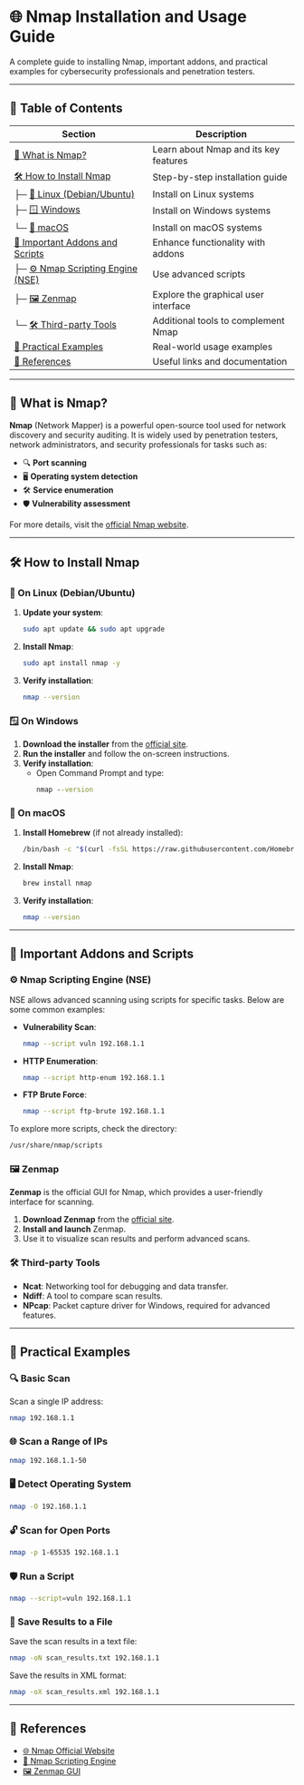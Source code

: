 # 🌐 Nmap Installation and Usage Guide

A complete guide to installing Nmap, important addons, and practical examples for cybersecurity professionals and penetration testers.

---

## 📑 Table of Contents

| Section                          | Description                                 |
|----------------------------------|---------------------------------------------|
| [📖 What is Nmap?](#what-is-nmap) | Learn about Nmap and its key features      |
| [🛠️ How to Install Nmap](#how-to-install-nmap) | Step-by-step installation guide            |
| ├─ [🐧 Linux (Debian/Ubuntu)](#on-linux-debianubuntu) | Install on Linux systems                   |
| ├─ [🪟 Windows](#on-windows)      | Install on Windows systems                 |
| └─ [🍎 macOS](#on-macos)          | Install on macOS systems                   |
| [🔌 Important Addons and Scripts](#important-addons-and-scripts) | Enhance functionality with addons         |
| ├─ [⚙️ Nmap Scripting Engine (NSE)](#nmap-scripting-engine-nse) | Use advanced scripts                      |
| ├─ [🖼️ Zenmap](#zenmap)          | Explore the graphical user interface        |
| └─ [🛠️ Third-party Tools](#third-party-tools) | Additional tools to complement Nmap       |
| [🧪 Practical Examples](#practical-examples) | Real-world usage examples                  |
| [🔗 References](#references)     | Useful links and documentation             |

---


## 🤔 What is Nmap?

**Nmap** (Network Mapper) is a powerful open-source tool used for network discovery and security auditing. It is widely used by penetration testers, network administrators, and security professionals for tasks such as:

- 🔍 **Port scanning**
- 🖥️ **Operating system detection**
- 🛠️ **Service enumeration**
- 🛡️ **Vulnerability assessment**

For more details, visit the [official Nmap website](https://nmap.org/).

---

## 🛠️ How to Install Nmap

### 🐧 On Linux (Debian/Ubuntu)

1. **Update your system**:
   ```bash
   sudo apt update && sudo apt upgrade
   ```

2. **Install Nmap**:
   ```bash
   sudo apt install nmap -y
   ```

3. **Verify installation**:
   ```bash
   nmap --version
   ```

### 🪟 On Windows

1. **Download the installer** from the [official site](https://nmap.org/download.html).
2. **Run the installer** and follow the on-screen instructions.
3. **Verify installation**:
   - Open Command Prompt and type:
     ```cmd
     nmap --version
     ```

### 🍎 On macOS

1. **Install Homebrew** (if not already installed):
   ```bash
   /bin/bash -c "$(curl -fsSL https://raw.githubusercontent.com/Homebrew/install/HEAD/install.sh)"
   ```

2. **Install Nmap**:
   ```bash
   brew install nmap
   ```

3. **Verify installation**:
   ```bash
   nmap --version
   ```

---

## 🔌 Important Addons and Scripts

### ⚙️ Nmap Scripting Engine (NSE)

NSE allows advanced scanning using scripts for specific tasks. Below are some common examples:

- **Vulnerability Scan**:
  ```bash
  nmap --script vuln 192.168.1.1
  ```

- **HTTP Enumeration**:
  ```bash
  nmap --script http-enum 192.168.1.1
  ```

- **FTP Brute Force**:
  ```bash
  nmap --script ftp-brute 192.168.1.1
  ```

To explore more scripts, check the directory:
```bash
/usr/share/nmap/scripts
```

### 🖼️ Zenmap

**Zenmap** is the official GUI for Nmap, which provides a user-friendly interface for scanning.

1. **Download Zenmap** from the [official site](https://nmap.org/zenmap/).
2. **Install and launch** Zenmap.
3. Use it to visualize scan results and perform advanced scans.

### 🛠️ Third-party Tools

- **Ncat**: Networking tool for debugging and data transfer.
- **Ndiff**: A tool to compare scan results.
- **NPcap**: Packet capture driver for Windows, required for advanced features.

---

## 🧪 Practical Examples

### 🔍 Basic Scan

Scan a single IP address:
```bash
nmap 192.168.1.1
```

### 🌐 Scan a Range of IPs

```bash
nmap 192.168.1.1-50
```

### 🖥️ Detect Operating System

```bash
nmap -O 192.168.1.1
```

### 🔓 Scan for Open Ports

```bash
nmap -p 1-65535 192.168.1.1
```

### 🛡️ Run a Script

```bash
nmap --script=vuln 192.168.1.1
```

### 💾 Save Results to a File

Save the scan results in a text file:
```bash
nmap -oN scan_results.txt 192.168.1.1
```

Save the results in XML format:
```bash
nmap -oX scan_results.xml 192.168.1.1
```

---

## 🔗 References

- [🌐 Nmap Official Website](https://nmap.org/)
- [📖 Nmap Scripting Engine](https://nmap.org/book/nse.html)
- [🖼️ Zenmap GUI](https://nmap.org/zenmap/)
